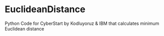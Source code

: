 # EuclideanDistance
Python Code for CyberStart by Kodluyoruz &amp; IBM that calculates minimum Euclidean distance 
